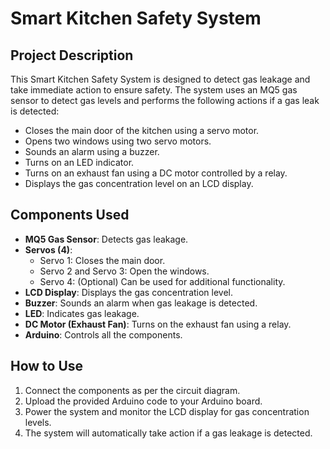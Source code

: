 # Smart Kitchen Safety System

## Project Description
This Smart Kitchen Safety System is designed to detect gas leakage and take immediate action to ensure safety. The system uses an MQ5 gas sensor to detect gas levels and performs the following actions if a gas leak is detected:

- Closes the main door of the kitchen using a servo motor.
- Opens two windows using two servo motors.
- Sounds an alarm using a buzzer.
- Turns on an LED indicator.
- Turns on an exhaust fan using a DC motor controlled by a relay.
- Displays the gas concentration level on an LCD display.

## Components Used
- **MQ5 Gas Sensor**: Detects gas leakage.
- **Servos (4)**:
  - Servo 1: Closes the main door.
  - Servo 2 and Servo 3: Open the windows.
  - Servo 4: (Optional) Can be used for additional functionality.
- **LCD Display**: Displays the gas concentration level.
- **Buzzer**: Sounds an alarm when gas leakage is detected.
- **LED**: Indicates gas leakage.
- **DC Motor (Exhaust Fan)**: Turns on the exhaust fan using a relay.
- **Arduino**: Controls all the components.


## How to Use
1. Connect the components as per the circuit diagram.
2. Upload the provided Arduino code to your Arduino board.
3. Power the system and monitor the LCD display for gas concentration levels.
4. The system will automatically take action if a gas leakage is detected.


